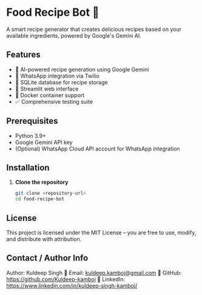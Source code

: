 # Food Recipe Bot 🍳

A smart recipe generator that creates delicious recipes based on your available ingredients, powered by Google's Gemini AI.

## Features

- 🤖 AI-powered recipe generation using Google Gemini
- 📱 WhatsApp integration via Twilio
- 💾 SQLite database for recipe storage
- 🎨 Streamlit web interface
- 🐳 Docker container support
- ✅ Comprehensive testing suite

## Prerequisites

- Python 3.9+
- Google Gemini API key
- (Optional) WhatsApp Cloud API account for WhatsApp integration

## Installation

1. **Clone the repository**
   ```bash
   git clone <repository-url>
   cd food-recipe-bot

## License
This project is licensed under the MIT License – you are free to use, modify, and distribute with attribution.

## Contact / Author Info
Author: Kuldeep Singh
📧 Email: kuldeep.kamboj@gmail.com
🔗 GitHub: https://github.com/Kuldeep-kamboj
🔗 LinkedIn: https://www.linkedin.com/in/kuldeep-singh-kamboj/